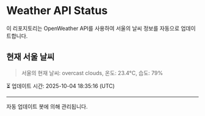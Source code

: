 
# Weather API Status

이 리포지토리는 OpenWeather API를 사용하여 서울의 날씨 정보를 자동으로 업데이트합니다.

## 현재 서울 날씨
> 서울의 현재 날씨: overcast clouds, 온도: 23.4°C, 습도: 79%

⏳ 업데이트 시간: 2025-10-04 18:35:16 (UTC)

---
자동 업데이트 봇에 의해 관리됩니다.
